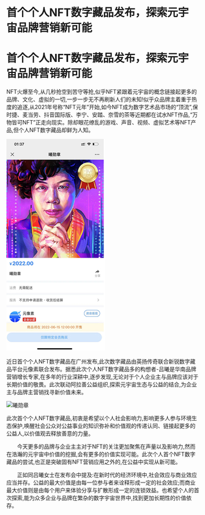 # 首个个人NFT数字藏品发布，探索元宇宙品牌营销新可能


# 首个个人NFT数字藏品发布，探索元宇宙品牌营销新可能

NFT火爆至今,从几秒抢空到苦守等抢,似乎NFT紧跟着元宇宙的概念链接起更多的品牌、文化、虚拟的一切,一步一步无不再刷新人们的未知!似乎众品牌主着重于热度的追逐,从2021年号称“NFT元年”开始,如今NFT成为数字艺术品市场的“顶流”,保时捷、麦当劳、抖音国际版、李宁、安踏、奈雪的茶等近期都在试水NFT作品,“万物皆可NFT”正走向现实。除却眼花缭乱的游戏、声音、视频、虚拟艺术等NFT产品,但个人NFT数字藏品却鲜为人知。

![曦勋章](abc.jpg)

近日首个个人NFT数字藏品在广州发布,此次数字藏品由英扬传奇联合新锐数字藏品平台元像素联合发布。据悉此次个人NFT数字藏品多的构想者-吕曦是华南品牌营销增长专家,在多年的行业深耕中,逐步发现,无论对于个人企业主与品牌应该对于长期价值的敬畏。此次联动阿拉善公益组织,探索元宇宙生态与公益的结合,为企业主与品牌主营销找寻新价值未来。

![曦勋章](http://www.jjckb.cn/2022-06/15/1310623324_16552652711421n.png)

此次首个个人NFT数字藏品,初衷是希望以个人社会影响力,影响更多人参与环境生态保护,唤醒社会公众对公益事业的知识弥补和价值观的传递认同、链接起更多的公益人,以价值观去释放善意的力量。

　　今天更多的品牌与企业主主对于NFT的关注更加聚焦在声量以及影响力,然而在浩瀚的元宇宙中价值的挖掘,会有更多的价值实现可能。此次个人首个NFT数字藏品的尝试,也正是突破固有NFT营销应用之外的,在公益中实现从新可能。

　　正如同吕曦女士在发布会中提及:在新时代的经济环境中,社会效应与商业效应应当并存。公益的最大价值是由每一位参与者来诠释形成一定的社会效应;而商业最大价值则是由每个用户来体验分享与扩散形成一定的连锁效益。也希望个人的首次探索,能为众多企业与品牌在繁杂的数字宇宙世界中,找到更加长期性的价值依存。
